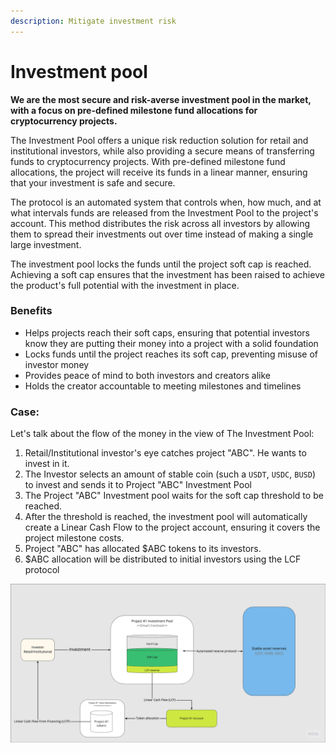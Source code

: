 ```yaml
---
description: Mitigate investment risk
---
```


# Investment pool

**We are the most secure and risk-averse investment pool in the market, with a focus on pre-defined milestone fund allocations for cryptocurrency projects.**

The Investment Pool offers a unique risk reduction solution for retail and institutional investors, while also providing a secure means of transferring funds to cryptocurrency projects. With pre-defined milestone fund allocations, the project will receive its funds in a linear manner, ensuring that your investment is safe and secure.

The protocol is an automated system that controls when, how much, and at what intervals funds are released from the Investment Pool to the project's account. This method distributes the risk across all investors by allowing them to spread their investments out over time instead of making a single large investment.

The investment pool locks the funds until the project soft cap is reached. Achieving a soft cap ensures that the investment has been raised to achieve the product's full potential with the investment in place.&#x20;

### Benefits

* Helps projects reach their soft caps, ensuring that potential investors know they are putting their money into a project with a solid foundation
* Locks funds until the project reaches its soft cap, preventing misuse of investor money
* Provides peace of mind to both investors and creators alike
* Holds the creator accountable to meeting milestones and timelines

### Case:

Let's talk about the flow of the money in the view of The Investment Pool:

1. Retail/Institutional investor's eye catches project "ABC". He wants to invest in it.
2. The Investor selects an amount of stable coin (such a `USDT`, `USDC`, `BUSD`) to invest and sends it to Project "ABC" Investment Pool
3. The Project "ABC" Investment pool waits for the soft cap threshold to be reached.
4. After the threshold is reached, the investment pool will automatically create a Linear Cash Flow to the project account, ensuring it covers the project milestone costs.
5. Project "ABC" has allocated $ABC tokens to its investors.&#x20;
6. $ABC allocation will be distributed to initial investors using the LCF protocol

![Investment pool workflow](<../../.gitbook/assets/image (8).png>)

